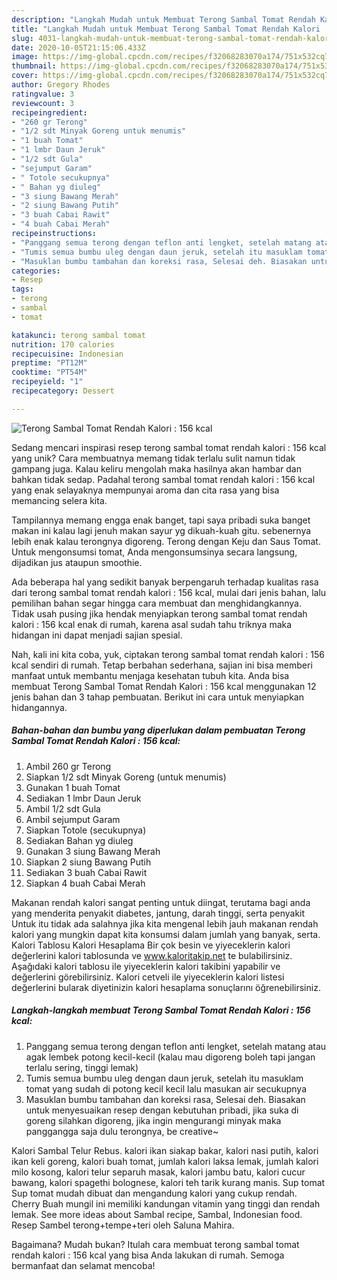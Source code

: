 ```yaml
---
description: "Langkah Mudah untuk Membuat Terong Sambal Tomat Rendah Kalori : 156 kcal Anti Gagal"
title: "Langkah Mudah untuk Membuat Terong Sambal Tomat Rendah Kalori : 156 kcal Anti Gagal"
slug: 4031-langkah-mudah-untuk-membuat-terong-sambal-tomat-rendah-kalori-156-kcal-anti-gagal
date: 2020-10-05T21:15:06.433Z
image: https://img-global.cpcdn.com/recipes/f32068283070a174/751x532cq70/terong-sambal-tomat-rendah-kalori-156-kcal-foto-resep-utama.jpg
thumbnail: https://img-global.cpcdn.com/recipes/f32068283070a174/751x532cq70/terong-sambal-tomat-rendah-kalori-156-kcal-foto-resep-utama.jpg
cover: https://img-global.cpcdn.com/recipes/f32068283070a174/751x532cq70/terong-sambal-tomat-rendah-kalori-156-kcal-foto-resep-utama.jpg
author: Gregory Rhodes
ratingvalue: 3
reviewcount: 3
recipeingredient:
- "260 gr Terong"
- "1/2 sdt Minyak Goreng untuk menumis"
- "1 buah Tomat"
- "1 lmbr Daun Jeruk"
- "1/2 sdt Gula"
- "sejumput Garam"
- " Totole secukupnya"
- " Bahan yg diuleg"
- "3 siung Bawang Merah"
- "2 siung Bawang Putih"
- "3 buah Cabai Rawit"
- "4 buah Cabai Merah"
recipeinstructions:
- "Panggang semua terong dengan teflon anti lengket, setelah matang atau agak lembek potong kecil-kecil (kalau mau digoreng boleh tapi jangan terlalu sering, tinggi lemak)"
- "Tumis semua bumbu uleg dengan daun jeruk, setelah itu masuklam tomat yang sudah di potong kecil kecil lalu masukan air secukupnya"
- "Masuklan bumbu tambahan dan koreksi rasa, Selesai deh. Biasakan untuk menyesuaikan resep dengan kebutuhan pribadi, jika suka di goreng silahkan digoreng, jika ingin mengurangi minyak maka panggangga saja dulu terongnya, be creative~"
categories:
- Resep
tags:
- terong
- sambal
- tomat

katakunci: terong sambal tomat 
nutrition: 170 calories
recipecuisine: Indonesian
preptime: "PT12M"
cooktime: "PT54M"
recipeyield: "1"
recipecategory: Dessert

---
```



![Terong Sambal Tomat Rendah Kalori : 156 kcal](https://img-global.cpcdn.com/recipes/f32068283070a174/751x532cq70/terong-sambal-tomat-rendah-kalori-156-kcal-foto-resep-utama.jpg)

Sedang mencari inspirasi resep terong sambal tomat rendah kalori : 156 kcal yang unik? Cara membuatnya memang tidak terlalu sulit namun tidak gampang juga. Kalau keliru mengolah maka hasilnya akan hambar dan bahkan tidak sedap. Padahal terong sambal tomat rendah kalori : 156 kcal yang enak selayaknya mempunyai aroma dan cita rasa yang bisa memancing selera kita.

Tampilannya memang engga enak banget, tapi saya pribadi suka banget makan ini kalau lagi jenuh makan sayur yg dikuah-kuah gitu. sebenernya lebih enak kalau terongnya digoreng. Terong dengan Keju dan Saus Tomat. Untuk mengonsumsi tomat, Anda mengonsumsinya secara langsung, dijadikan jus ataupun smoothie.

Ada beberapa hal yang sedikit banyak berpengaruh terhadap kualitas rasa dari terong sambal tomat rendah kalori : 156 kcal, mulai dari jenis bahan, lalu pemilihan bahan segar hingga cara membuat dan menghidangkannya. Tidak usah pusing jika hendak menyiapkan terong sambal tomat rendah kalori : 156 kcal enak di rumah, karena asal sudah tahu triknya maka hidangan ini dapat menjadi sajian spesial.


Nah, kali ini kita coba, yuk, ciptakan terong sambal tomat rendah kalori : 156 kcal sendiri di rumah. Tetap berbahan sederhana, sajian ini bisa memberi manfaat untuk membantu menjaga kesehatan tubuh kita. Anda bisa membuat Terong Sambal Tomat Rendah Kalori : 156 kcal menggunakan 12 jenis bahan dan 3 tahap pembuatan. Berikut ini cara untuk menyiapkan hidangannya.

<!--inarticleads1-->

##### Bahan-bahan dan bumbu yang diperlukan dalam pembuatan Terong Sambal Tomat Rendah Kalori : 156 kcal:

1. Ambil 260 gr Terong
1. Siapkan 1/2 sdt Minyak Goreng (untuk menumis)
1. Gunakan 1 buah Tomat
1. Sediakan 1 lmbr Daun Jeruk
1. Ambil 1/2 sdt Gula
1. Ambil sejumput Garam
1. Siapkan  Totole (secukupnya)
1. Sediakan  Bahan yg diuleg
1. Gunakan 3 siung Bawang Merah
1. Siapkan 2 siung Bawang Putih
1. Sediakan 3 buah Cabai Rawit
1. Siapkan 4 buah Cabai Merah


Makanan rendah kalori sangat penting untuk diingat, terutama bagi anda yang menderita penyakit diabetes, jantung, darah tinggi, serta penyakit Untuk itu tidak ada salahnya jika kita mengenal lebih jauh makanan rendah kalori yang mungkin dapat kita konsumsi dalam jumlah yang banyak, serta. Kalori Tablosu Kalori Hesaplama Bir çok besin ve yiyeceklerin kalori değerlerini kalori tablosunda ve www.kaloritakip.net te bulabilirsiniz. Aşağıdaki kalori tablosu ile yiyeceklerin kalori takibini yapabilir ve değerlerini görebilirsiniz. Kalori cetveli ile yiyeceklerin kalori listesi değerlerini bularak diyetinizin kalori hesaplama sonuçlarını öğrenebilirsiniz. 

<!--inarticleads2-->

##### Langkah-langkah membuat Terong Sambal Tomat Rendah Kalori : 156 kcal:

1. Panggang semua terong dengan teflon anti lengket, setelah matang atau agak lembek potong kecil-kecil (kalau mau digoreng boleh tapi jangan terlalu sering, tinggi lemak)
1. Tumis semua bumbu uleg dengan daun jeruk, setelah itu masuklam tomat yang sudah di potong kecil kecil lalu masukan air secukupnya
1. Masuklan bumbu tambahan dan koreksi rasa, Selesai deh. Biasakan untuk menyesuaikan resep dengan kebutuhan pribadi, jika suka di goreng silahkan digoreng, jika ingin mengurangi minyak maka panggangga saja dulu terongnya, be creative~


Kalori Sambal Telur Rebus. kalori ikan siakap bakar, kalori nasi putih, kalori ikan keli goreng, kalori buah tomat, jumlah kalori laksa lemak, jumlah kalori milo kosong, kalori telur separuh masak, kalori jambu batu, kalori cucur bawang, kalori spagethi bolognese, kalori teh tarik kurang manis. Sup tomat Sup tomat mudah dibuat dan mengandung kalori yang cukup rendah. Cherry Buah mungil ini memiliki kandungan vitamin yang tinggi dan rendah lemak. See more ideas about Sambal recipe, Sambal, Indonesian food. Resep Sambel terong+tempe+teri oleh Saluna Mahira. 

Bagaimana? Mudah bukan? Itulah cara membuat terong sambal tomat rendah kalori : 156 kcal yang bisa Anda lakukan di rumah. Semoga bermanfaat dan selamat mencoba!
